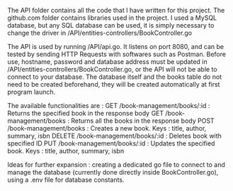 The API folder contains all the code that I have written for this project.
The github.com folder contains libraries used in the project.
I used a MySQL database, but any SQL database can be used, it is simply necessary to change the driver in /API/entities-controllers/BookController.go

The API is used by running /API/api.go. It listens on port 8080, and can be tested by sending HTTP Requests with softwares such as Postman. 
Before use, hostname, password and database address must be updated in /API/entities-controllers/BookController.go, or the API will not be able to connect to your database. The database itself and the books table do not need to be created beforehand, they will be created automatically at first program launch.

The available functionalities are :
	GET /book-management/books/:id : Returns the specified book in the response body
	GET /book-management/books : Returns all the books in the response body
	POST /book-management/books : Creates a new book. Keys : title, author, summary, isbn
	DELETE /book-management/books/:id : Deletes book with specified ID
	PUT /book-management/books/:id : Updates the specified book. Keys : title, author, summary, isbn

Ideas for further expansion : creating a dedicated go file to connect to and manage the database (currently done directly inside BookController.go), using a .env file for database constants.